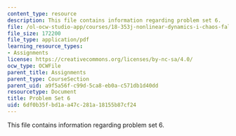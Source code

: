 ```yaml
---
content_type: resource
description: This file contains information regarding problem set 6.
file: /ol-ocw-studio-app/courses/18-353j-nonlinear-dynamics-i-chaos-fall-2012/6df0b35fbd1aa47c281a18155b87cf24_MIT18_353JF12_pset6.pdf
file_size: 172200
file_type: application/pdf
learning_resource_types:
- Assignments
license: https://creativecommons.org/licenses/by-nc-sa/4.0/
ocw_type: OCWFile
parent_title: Assignments
parent_type: CourseSection
parent_uid: a9f5a56f-c99d-5ca8-eb0a-c571db1d40dd
resourcetype: Document
title: Problem Set 6
uid: 6df0b35f-bd1a-a47c-281a-18155b87cf24
---
```

This file contains information regarding problem set 6.